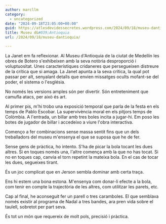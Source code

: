 ```yaml
---
author: marcllm
category:
  - uncategorized
date: "2024-09-18T23:05:00+00:00"
guid: https://atlesdevidessecretes.wordpress.com/2024/09/18/museu-dantioquia/
title: Museu d&#039;Antioquia
url: /2024/09/18/museu-dantioquia/

---
```

La Janet em fa reflexionar. Al Museu d'Antioquia de la ciutat de Medellín les obres de Botero s'exhibeixen amb la seva notòria desproporció i voluptuositat. Unes característiques cridaneres que persegueixen distreure de la crítica que si amaga. La Janet apunta a la seva crítica, la qual pot passar per alt, senyalant detalls que envien missatges ocults mofant-se del poder, el sistema o l'església.

No només les versions amples són per divertir. Són entreteniment que camufla atacs, per això és art.



Al primer pis, m'hi trobo una exposició temporal que parla de la festa en els temps de Pablo Escobar. La supervivència moral en els pitjors temps de Colòmbia. A l'entrada, un billar amb tres boles incita a jugar-hi. Em poso les botes de jugador de billar i accedeixo a viure l'obra interactiva.

Començo a fer combinacions sense massa sentit fins que un dels treballadors del museu m'ensenya el que se suposa que he de fer.

Sense gens de pràctica, ho intento. S'ha de picar la bola tocant les dues altres. Si en toques només una, l'altre comença amb la que no has tocat. Si no en toques cap, canvia el torn repetint la mateixa bola. En el cas de tocar les dues, segueixes tirant.

És un joc complicat que en Jerson sembla dominar amb certa traça.

Ens hi estem una bona estona. M'ensenya com donar-li efecte a la bola, com tenir en compte la trajectòria de les altres, com utilitzar les parets, etc.

Cap al final, he aconseguit fer un parell o tres caramboles. El que semblava només existir al programa de Nadal a tres bandes, ara pren vida sobre el taulell, sobretot per part seva.

És tot un món que requereix de molt pols, precisió i pràctica.
